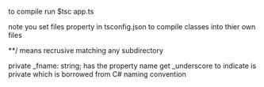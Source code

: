 to compile run $tsc app.ts

note you set files property in tsconfig.json to compile classes into thier own files

**/ means recrusive matching any subdirectory

private _fname: string; has the property name get _underscore to indicate is private which is borrowed from C# naming convention

